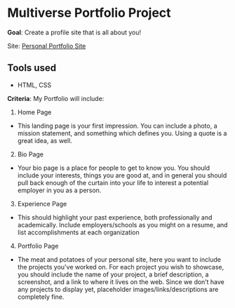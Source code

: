 # Multiverse Portfolio Project 

**Goal**: Create a profile site that is all about you!

Site: [Personal Portfolio Site](https://kevy-loo.github.io/)

## Tools used 
* HTML, CSS

**Criteria**: My Portfolio will include:
1. Home Page 
* This landing page is your first impression. You can include a photo, a mission statement, and something which defines you. Using a quote is a great idea, as well.

2. Bio Page
* Your bio page is a place for people to get to know you. You should include your interests, things you are good at, and in general you should pull back enough of the curtain into your life to interest a potential employer in you as a person.

3. Experience Page
* This should highlight your past experience, both professionally and academically.  Include employers/schools as you might on a resume, and list accomplishments at each organization

4. Portfolio Page
* The meat and potatoes of your personal site, here you want to include the projects you've worked on. For each project you wish to showcase, you should include the name of your project, a brief description, a screenshot, and a link to where it lives on the web.  Since we don’t have any projects to display yet, placeholder images/links/descriptions are completely fine.

